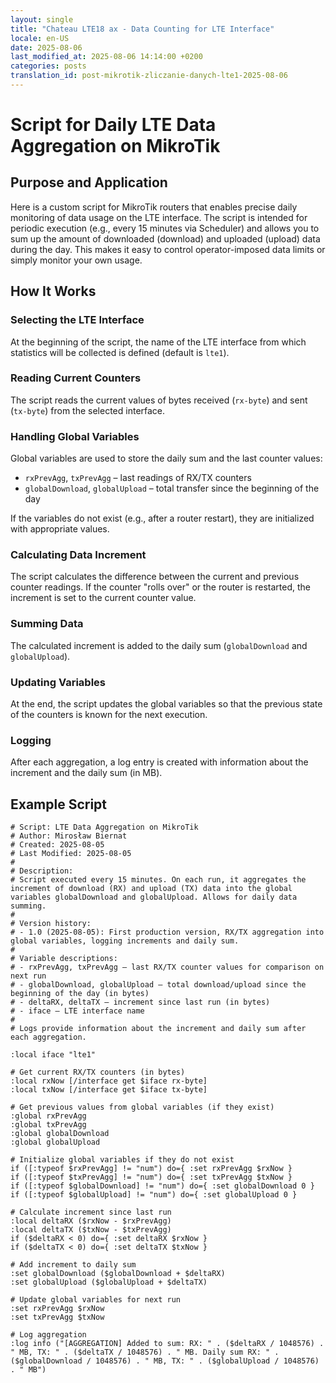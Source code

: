 ```yaml
---
layout: single
title: "Chateau LTE18 ax - Data Counting for LTE Interface"
locale: en-US
date: 2025-08-06
last_modified_at: 2025-08-06 14:14:00 +0200
categories: posts
translation_id: post-mikrotik-zliczanie-danych-lte1-2025-08-06
---
```


# Script for Daily LTE Data Aggregation on MikroTik

## Purpose and Application

Here is a custom script for MikroTik routers that enables precise daily monitoring of data usage on the LTE interface. The script is intended for periodic execution (e.g., every 15 minutes via Scheduler) and allows you to sum up the amount of downloaded (download) and uploaded (upload) data during the day. This makes it easy to control operator-imposed data limits or simply monitor your own usage.

## How It Works

### Selecting the LTE Interface
At the beginning of the script, the name of the LTE interface from which statistics will be collected is defined (default is `lte1`).

### Reading Current Counters
The script reads the current values of bytes received (`rx-byte`) and sent (`tx-byte`) from the selected interface.

### Handling Global Variables
Global variables are used to store the daily sum and the last counter values:

- `rxPrevAgg`, `txPrevAgg` – last readings of RX/TX counters
- `globalDownload`, `globalUpload` – total transfer since the beginning of the day

If the variables do not exist (e.g., after a router restart), they are initialized with appropriate values.

### Calculating Data Increment
The script calculates the difference between the current and previous counter readings. If the counter "rolls over" or the router is restarted, the increment is set to the current counter value.

### Summing Data
The calculated increment is added to the daily sum (`globalDownload` and `globalUpload`).

### Updating Variables
At the end, the script updates the global variables so that the previous state of the counters is known for the next execution.

### Logging
After each aggregation, a log entry is created with information about the increment and the daily sum (in MB).

## Example Script
```shell
# Script: LTE Data Aggregation on MikroTik
# Author: Mirosław Biernat
# Created: 2025-08-05
# Last Modified: 2025-08-05
#
# Description:
# Script executed every 15 minutes. On each run, it aggregates the increment of download (RX) and upload (TX) data into the global variables globalDownload and globalUpload. Allows for daily data summing.
#
# Version history:
# - 1.0 (2025-08-05): First production version, RX/TX aggregation into global variables, logging increments and daily sum.
#
# Variable descriptions:
# - rxPrevAgg, txPrevAgg – last RX/TX counter values for comparison on next run
# - globalDownload, globalUpload – total download/upload since the beginning of the day (in bytes)
# - deltaRX, deltaTX – increment since last run (in bytes)
# - iface – LTE interface name
#
# Logs provide information about the increment and daily sum after each aggregation.

:local iface "lte1"

# Get current RX/TX counters (in bytes)
:local rxNow [/interface get $iface rx-byte]
:local txNow [/interface get $iface tx-byte]

# Get previous values from global variables (if they exist)
:global rxPrevAgg
:global txPrevAgg
:global globalDownload
:global globalUpload

# Initialize global variables if they do not exist
if ([:typeof $rxPrevAgg] != "num") do={ :set rxPrevAgg $rxNow }
if ([:typeof $txPrevAgg] != "num") do={ :set txPrevAgg $txNow }
if ([:typeof $globalDownload] != "num") do={ :set globalDownload 0 }
if ([:typeof $globalUpload] != "num") do={ :set globalUpload 0 }

# Calculate increment since last run
:local deltaRX ($rxNow - $rxPrevAgg)
:local deltaTX ($txNow - $txPrevAgg)
if ($deltaRX < 0) do={ :set deltaRX $rxNow }
if ($deltaTX < 0) do={ :set deltaTX $txNow }

# Add increment to daily sum
:set globalDownload ($globalDownload + $deltaRX)
:set globalUpload ($globalUpload + $deltaTX)

# Update global variables for next run
:set rxPrevAgg $rxNow
:set txPrevAgg $txNow

# Log aggregation
:log info ("[AGGREGATION] Added to sum: RX: " . ($deltaRX / 1048576) . " MB, TX: " . ($deltaTX / 1048576) . " MB. Daily sum RX: " . ($globalDownload / 1048576) . " MB, TX: " . ($globalUpload / 1048576) . " MB")
```